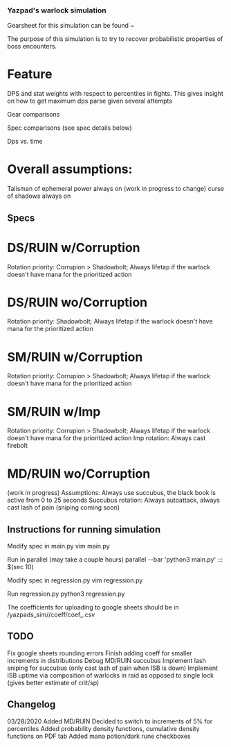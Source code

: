 ### Yazpad's warlock simulation

Gearsheet for this simulation can be found ~

The purpose of this simulation is to try to recover probabilistic properties of boss encounters.  

# Feature
DPS and stat weights with respect to percentiles in fights.  This gives insight on how to get maximum dps
parse given several attempts

Gear comparisons

Spec comparisons (see spec details below)

Dps vs. time



# Overall assumptions: 
Talisman of ephemeral power always on (work in progress to change)
curse of shadows always on


## Specs

# DS/RUIN w/Corruption
Rotation priority: Corrupion > Shadowbolt; Always lifetap if the warlock doesn't have mana for the prioritized action 

# DS/RUIN wo/Corruption
Rotation priority: Shadowbolt; Always lifetap if the warlock doesn't have mana for the prioritized action 

# SM/RUIN w/Corruption
Rotation priority: Corrupion > Shadowbolt; Always lifetap if the warlock doesn't have mana for the prioritized action 

# SM/RUIN w/Imp
Rotation priority: Corrupion > Shadowbolt; Always lifetap if the warlock doesn't have mana for the prioritized action 
Imp rotation:  Always cast firebolt

# MD/RUIN wo/Corruption
(work in progress)
Assumptions:  Always use succubus, the black book is active from 0 to 25 seconds
Succubus rotation: Always autoattack, always cast lash of pain (sniping coming soon)

## Instructions for running simulation
Modify spec in main.py
vim main.py

Run in parallel (may take a couple hours)
parallel --bar 'python3 main.py' ::: $(sec 10)

Modify spec in regression.py
vim regression.py

Run regression.py
python3 regression.py

The coefficients for uploading to google sheets should be in 
/yazpads_sim/<spec>/coeff/coef_.csv
  
## TODO
Fix google sheets rounding errors
Finish adding coeff for smaller increments in distributions
Debug MD/RUIN succubus
Implement lash sniping for succubus (only cast lash of pain when ISB is down)
Implement ISB uptime via composition of warlocks in raid as opposed to single lock (gives better estimate of crit/sp)

## Changelog 
03/28/2020
  Added MD/RUIN
  Decided to switch to increments of 5% for percentiles
  Added probability density functions, cumulative density functions on PDF tab
  Added mana potion/dark rune checkboxes
  
